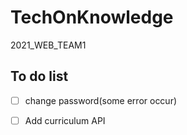 # TechOnKnowledge

2021_WEB_TEAM1

## To do list

- [ ] change password(some error occur)

- [ ] Add curriculum API
